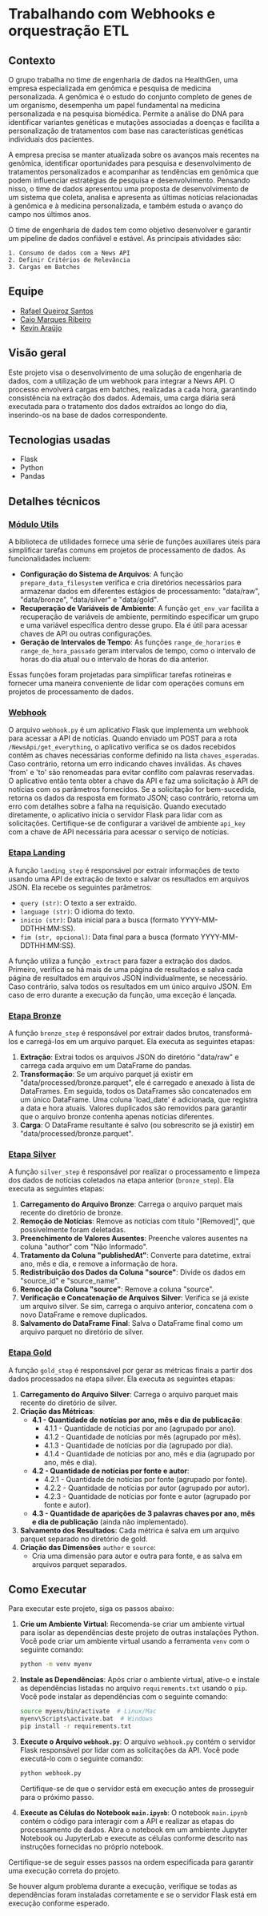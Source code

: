 # Trabalhando com Webhooks e orquestração ETL
## Contexto
O grupo trabalha no time de engenharia de dados na HealthGen, uma empresa especializada em genômica e pesquisa de medicina personalizada. A genômica é o estudo do conjunto completo de genes de um organismo, desempenha um papel fundamental na medicina personalizada e na pesquisa biomédica. Permite a análise do DNA para identificar variantes genéticas e mutações associadas a doenças e facilita a personalização de tratamentos com base nas características genéticas individuais dos pacientes.

A empresa precisa se manter atualizada sobre os avanços mais recentes na genômica, identificar oportunidades para pesquisa e desenvolvimento de tratamentos personalizados e acompanhar as tendências em genômica que podem influenciar estratégias de pesquisa e desenvolvimento. Pensando nisso, o time de dados apresentou uma proposta de desenvolvimento de um sistema que coleta, analisa e apresenta as últimas notícias relacionadas à genômica e à medicina personalizada, e também estuda o avanço do campo nos últimos anos.

O time de engenharia de dados tem como objetivo desenvolver e garantir um pipeline de dados confiável e estável. As principais atividades são:

    1. Consumo de dados com a News API
    2. Definir Critérios de Relevância
    3. Cargas em Batches

## Equipe
- [Rafael Queiroz Santos](https://github.com/RafaelQSantos-RQS)
- [Caio Marques Ribeiro](https://github.com/caiombribeiro)
- [Kevin Araújo](https://github.com/KevinMAraujo)

## Visão geral
Este projeto visa o desenvolvimento de uma solução de engenharia de dados, com a utilização de um webhook para integrar a News API. O processo envolverá cargas em batches, realizadas a cada hora, garantindo consistência na extração dos dados. Ademais, uma carga diária será executada para o tratamento dos dados extraídos ao longo do dia, inserindo-os na base de dados correspondente.

## Tecnologias usadas
- Flask
- Python
- Pandas

## Detalhes técnicos
### [Módulo Utils](modules/utils.py)
A biblioteca de utilidades fornece uma série de funções auxiliares úteis para simplificar tarefas comuns em projetos de processamento de dados. As funcionalidades incluem:

- **Configuração do Sistema de Arquivos**: A função `prepare_data_filesystem` verifica e cria diretórios necessários para armazenar dados em diferentes estágios de processamento: "data/raw", "data/bronze", "data/silver" e "data/gold".
- **Recuperação de Variáveis de Ambiente**: A função `get_env_var` facilita a recuperação de variáveis de ambiente, permitindo especificar um grupo e uma variável específica dentro desse grupo. Ela é útil para acessar chaves de API ou outras configurações.
- **Geração de Intervalos de Tempo**: As funções `range_de_horarios` e `range_de_hora_passado` geram intervalos de tempo, como o intervalo de horas do dia atual ou o intervalo de horas do dia anterior.
  
Essas funções foram projetadas para simplificar tarefas rotineiras e fornecer uma maneira conveniente de lidar com operações comuns em projetos de processamento de dados.


### [Webhook](webhook.py)
O arquivo `webhook.py` é um aplicativo Flask que implementa um webhook para acessar a API de notícias. Quando enviado um POST para a rota `/NewsApi/get_everything`, o aplicativo verifica se os dados recebidos contêm as chaves necessárias conforme definido na lista `chaves_esperadas`. Caso contrário, retorna um erro indicando chaves inválidas. As chaves 'from' e 'to' são renomeadas para evitar conflito com palavras reservadas. O aplicativo então tenta obter a chave da API e faz uma solicitação à API de notícias com os parâmetros fornecidos. Se a solicitação for bem-sucedida, retorna os dados da resposta em formato JSON; caso contrário, retorna um erro com detalhes sobre a falha na requisição. Quando executado diretamente, o aplicativo inicia o servidor Flask para lidar com as solicitações. Certifique-se de configurar a variável de ambiente `api_key` com a chave de API necessária para acessar o serviço de notícias.

### [Etapa Landing](modules/etl.py)
A função `landing_step` é responsável por extrair informações de texto usando uma API de extração de texto e salvar os resultados em arquivos JSON. Ela recebe os seguintes parâmetros:

- `query (str)`: O texto a ser extraído.
- `language (str)`: O idioma do texto.
- `inicio (str)`: Data inicial para a busca (formato YYYY-MM-DDTHH:MM:SS).
- `fim (str, opcional)`: Data final para a busca (formato YYYY-MM-DDTHH:MM:SS).

A função utiliza a função `_extract` para fazer a extração dos dados. Primeiro, verifica se há mais de uma página de resultados e salva cada página de resultados em arquivos JSON individualmente, se necessário. Caso contrário, salva todos os resultados em um único arquivo JSON. Em caso de erro durante a execução da função, uma exceção é lançada.

### [Etapa Bronze](modules/etl.py)
A função `bronze_step` é responsável por extrair dados brutos, transformá-los e carregá-los em um arquivo parquet. Ela executa as seguintes etapas:

1. **Extração**: Extrai todos os arquivos JSON do diretório "data/raw" e carrega cada arquivo em um DataFrame do pandas.
2. **Transformação**: Se um arquivo parquet já existir em "data/processed/bronze.parquet", ele é carregado e anexado à lista de DataFrames. Em seguida, todos os DataFrames são concatenados em um único DataFrame. Uma coluna 'load_date' é adicionada, que registra a data e hora atuais. Valores duplicados são removidos para garantir que o arquivo bronze contenha apenas notícias diferentes.
3. **Carga**: O DataFrame resultante é salvo (ou sobrescrito se já existir) em "data/processed/bronze.parquet".

### [Etapa Silver](modules/etl.py)
A função `silver_step` é responsável por realizar o processamento e limpeza dos dados de notícias coletados na etapa anterior (`bronze_step`). Ela executa as seguintes etapas:

1. **Carregamento do Arquivo Bronze**: Carrega o arquivo parquet mais recente do diretório de bronze.
2. **Remoção de Notícias**: Remove as notícias com título "[Removed]", que possivelmente foram deletadas.
3. **Preenchimento de Valores Ausentes**: Preenche valores ausentes na coluna "author" com "Não Informado".
4. **Tratamento da Coluna "publishedAt"**: Converte para datetime, extrai ano, mês e dia, e remove a informação de hora.
5. **Redistribuição dos Dados da Coluna "source"**: Divide os dados em "source_id" e "source_name".
6. **Remoção da Coluna "source"**: Remove a coluna "source".
7. **Verificação e Concatenação de Arquivos Silver**: Verifica se já existe um arquivo silver. Se sim, carrega o arquivo anterior, concatena com o novo DataFrame e remove duplicados.
8. **Salvamento do DataFrame Final**: Salva o DataFrame final como um arquivo parquet no diretório de silver.

### [Etapa Gold](modules/etl.py)
A função `gold_step` é responsável por gerar as métricas finais a partir dos dados processados na etapa silver. Ela executa as seguintes etapas:

1. **Carregamento do Arquivo Silver**: Carrega o arquivo parquet mais recente do diretório de silver.
2. **Criação das Métricas**:
    - **4.1 - Quantidade de notícias por ano, mês e dia de publicação**:
        - 4.1.1 - Quantidade de notícias por ano (agrupado por ano).
        - 4.1.2 - Quantidade de notícias por mês (agrupado por mês).
        - 4.1.3 - Quantidade de notícias por dia (agrupado por dia).
        - 4.1.4 - Quantidade de notícias por ano, mês e dia (agrupado por ano, mês e dia).
    - **4.2 - Quantidade de notícias por fonte e autor**:
        - 4.2.1 - Quantidade de notícias por fonte (agrupado por fonte).
        - 4.2.2 - Quantidade de notícias por autor (agrupado por autor).
        - 4.2.3 - Quantidade de notícias por fonte e autor (agrupado por fonte e autor).
    - **4.3 - Quantidade de aparições de 3 palavras chaves por ano, mês e dia de publicação** (ainda não implementado).
3. **Salvamento dos Resultados**: Cada métrica é salva em um arquivo parquet separado no diretório de gold.
4. **Criação das Dimensões** `author` e `source`:
    - Cria uma dimensão para autor e outra para fonte, e as salva em arquivos parquet separados.

## Como Executar

Para executar este projeto, siga os passos abaixo:

1. **Crie um Ambiente Virtual**: Recomenda-se criar um ambiente virtual para isolar as dependências deste projeto de outras instalações Python. Você pode criar um ambiente virtual usando a ferramenta `venv` com o seguinte comando:

    ```bash
    python -m venv myenv
    ```

2. **Instale as Dependências**: Após criar o ambiente virtual, ative-o e instale as dependências listadas no arquivo `requirements.txt` usando o `pip`. Você pode instalar as dependências com o seguinte comando:

    ```bash
    source myenv/bin/activate  # Linux/Mac
    myenv\Scripts\activate.bat  # Windows
    pip install -r requirements.txt
    ```

3. **Execute o Arquivo `webhook.py`**: O arquivo `webhook.py` contém o servidor Flask responsável por lidar com as solicitações da API. Você pode executá-lo com o seguinte comando:

    ```bash
    python webhook.py
    ```

   Certifique-se de que o servidor está em execução antes de prosseguir para o próximo passo.

4. **Execute as Células do Notebook `main.ipynb`**: O notebook `main.ipynb` contém o código para interagir com a API e realizar as etapas do processamento de dados. Abra o notebook em um ambiente Jupyter Notebook ou JupyterLab e execute as células conforme descrito nas instruções fornecidas no próprio notebook.

Certifique-se de seguir esses passos na ordem especificada para garantir uma execução correta do projeto.

Se houver algum problema durante a execução, verifique se todas as dependências foram instaladas corretamente e se o servidor Flask está em execução conforme esperado.